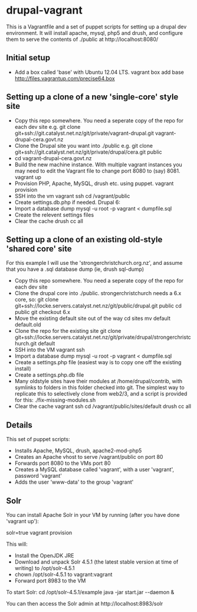 # drupal-vagrant

This is a Vagrantfile and a set of puppet scripts for setting up a drupal dev environment.
It will install apache, mysql, php5 and drush, and configure them to serve the contents of ./public
at http://localhost:8080/

## Initial setup

 * Add a box called 'base' with Ubuntu 12.04 LTS.
   vagrant box add base http://files.vagrantup.com/precise64.box

## Setting up a clone of a new 'single-core' style site

 * Copy this repo somewhere. You need a seperate copy of the repo for each dev site
    e.g. git clone git+ssh://git.catalyst.net.nz/git/private/vagrant-drupal.git vagrant-drupal-cera.govt.nz
 * Clone the Drupal site you want into ./public
    e.g. git clone git+ssh://git.catalyst.net.nz/git/private/drupal/cera.git public
 * cd vagrant-drupal-cera.govt.nz
 * Build the new machine instance. With multiple vagrant instances you may need to edit the Vagrant file to change port 8080 to (say) 8081.
    vagrant up
 * Provision PHP, Apache, MySQL, drush etc. using puppet.
    vagrant provision
 * SSH into the vm
    vagrant ssh
    cd /vagrant/public
 * Create settings.db.php if needed.
    Drupal 6:
    <?php
      $db_url = array();
      $db_url['default'] = 'mysql://vagrant:vagrant@localhost/vagrant';
      $db_prefix = ''
 * Import a database dump
    mysql -u root -p vagrant < dumpfile.sql
 * Create the relevent settings files
 * Clear the cache
    drush cc all

## Setting up a clone of an existing old-style 'shared core' site

For this example I will use the 'strongerchristchurch.org.nz', and assume that you have a .sql database dump (ie, drush sql-dump)

 * Copy this repo somewhere. You need a seperate copy of the repo for each dev site
 * Clone the drupal core into ./public. strongerchristchurch needs a 6.x core, so:
    git clone git+ssh://locke.servers.catalyst.net.nz/git/public/drupal.git public
    cd public
    git checkout 6.x
 * Move the existing default site out of the way
    cd sites
    mv default default.old
 * Clone the repo for the existing site
    git clone git+ssh://locke.servers.catalyst.net.nz/git/private/drupal/strongerchristchurch.git default
 * SSH into the VM
    vagrant ssh
 * Import a database dump
    mysql -u root -p vagrant < dumpfile.sql
 * Create a settings.php file (easiest way is to copy one off the existing install)
 * Create a settings.php.db file
   <?php
	$db_url = 'mysql://vagrant:vagrant@localhost/vagrant';
	$db_prefix = '';
 * Many oldstyle sites have their modules at /home/drupal/contrib, with symlinks to folders in this folder checked into git. The 
   simplest way to replicate this to selectively clone from web2/3, and a script is provided for this:
    ./fix-missing-modules.sh
 * Clear the cache
   vagrant ssh
   cd /vagrant/public/sites/default
   drush cc all

## Details

This set of puppet scripts:
 * Installs Apache, MySQL, drush, apache2-mod-php5
 * Creates an Apache vhost to serve /vagrant/public on port 80
 * Forwards port 8080 to the VMs port 80
 * Creates a MySQL database called 'vagrant', with a user 'vagrant', password 'vagrant'
 * Adds the user 'www-data' to the group 'vagrant'

## Solr

You can install Apache Solr in your VM by running (after you have done 'vagrant up'):
  
  solr=true vagrant provision
  
This will:
 * Install the OpenJDK JRE
 * Download and unpack Solr 4.5.1 (the latest stable version at time of writing) to /opt/solr-4.5.1
 * chown /opt/solr-4.5.1 to vagrant:vagrant
 * Forward port 8983 to the VM
 
To start Solr:
 cd /opt/solr-4.5.1/example
 java -jar start.jar --daemon &
 
You can then access the Solr admin at http://localhost:8983/solr
